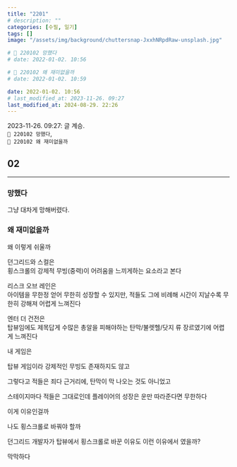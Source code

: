 ```yaml
---
title: "2201"
# description: ""
categories: [수필, 일기]
tags: []
image: "/assets/img/background/chuttersnap-JxxhNRpdRaw-unsplash.jpg"

# 🌱 220102 망했다
# date: 2022-01-02. 10:56

# 🌱 220102 왜 재미없을까
# date: 2022-01-02. 10:59

date: 2022-01-02. 10:56
# last_modified_at: 2023-11-26. 09:27
last_modified_at: 2024-08-29. 22:26
---
```


2023-11-26. 09:27: 글 계승.  
`🌱 220102 망했다`,  
`🌱 220102 왜 재미없을까`  

## 02

---

### 망했다

그냥 대차게 망해버렸다.  

### 왜 재미없을까

왜 이렇게 쉬울까  

던그리드와 스컬은  
횡스크롤의 강제적 무빙(중력)이 어려움을 느끼게하는 요소라고 본다  

리스크 오브 레인은  
아이템을 무한정 얻어 무한히 성장할 수 있지만, 적들도 그에 비례해 시간이 지날수록 무한히 강해져 어렵게 느껴진다  

엔터 더 건전은  
탑뷰임에도 제목답게 수많은 총알을 피해야하는 탄막/불렛헬/닷지 류 장르였기에 어렵게 느껴진다  

내 게임은  

탑뷰 게임이라 강제적인 무빙도 존재하지도 않고  

그렇다고 적들은 죄다 근거리에, 탄막이 막 나오는 것도 아니었고  

스테이지마다 적들은 그대로인데 플레이어의 성장은 운만 따라준다면 무한하다  

이게 이유인걸까  

나도 횡스크롤로 바꿔야 할까  

던그리드 개발자가 탑뷰에서 횡스크롤로 바꾼 이유도 이런 이유에서 였을까?

막막하다  
